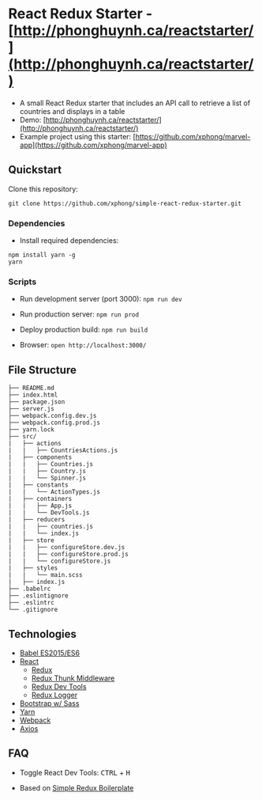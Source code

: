# React Redux Starter - [http://phonghuynh.ca/reactstarter/](http://phonghuynh.ca/reactstarter/)

* A small React Redux starter that includes an API call to retrieve a list of countries and displays in a table
* Demo: [http://phonghuynh.ca/reactstarter/](http://phonghuynh.ca/reactstarter/)
* Example project using this starter: [https://github.com/xphong/marvel-app](https://github.com/xphong/marvel-app)

## Quickstart

Clone this repository:
```
git clone https://github.com/xphong/simple-react-redux-starter.git
```

### Dependencies

* Install required dependencies:
```
npm install yarn -g
yarn
```

### Scripts

* Run development server (port 3000): `npm run dev`

* Run production server: `npm run prod`

* Deploy production build: `npm run build`

* Browser: `open http://localhost:3000/`


## File Structure
```
├── README.md
├── index.html
├── package.json
├── server.js
├── webpack.config.dev.js
├── webpack.config.prod.js
├── yarn.lock
├── src/
|   ├── actions
|   |   ├── CountriesActions.js
|   ├── components
|   |   ├── Countries.js
|   |   ├── Country.js
|   |   └── Spinner.js
|   ├── constants
|   |   └── ActionTypes.js
|   ├── containers
|   |   ├── App.js
|   |   └── DevTools.js
|   ├── reducers
|   |   ├── countries.js
|   |   └── index.js
|   ├── store
|   |   ├── configureStore.dev.js
|   |   ├── configureStore.prod.js
|   |   └── configureStore.js
|   ├── styles
|   |   └── main.scss
|   ├── index.js
├── .babelrc
├── .eslintignore
├── .eslintrc
└── .gitignore
```

## Technologies

* [Babel ES2015/ES6](https://github.com/babel/babel)
* [React](https://github.com/facebook/react)
  * [Redux](https://github.com/reactjs/react-redux)
  * [Redux Thunk Middleware](https://github.com/gaearon/redux-thunk)
  * [Redux Dev Tools](https://github.com/gaearon/redux-devtools)
  * [Redux Logger](https://github.com/evgenyrodionov/redux-logger)
* [Bootstrap w/ Sass](http://getbootstrap.com/)
* [Yarn](https://yarnpkg.com/)
* [Webpack](https://webpack.github.io/)
* [Axios](https://github.com/mzabriskie/axios)


## FAQ
* Toggle React Dev Tools:
<kbd>CTRL</kbd> + <kbd>H</kbd>

* Based on [Simple Redux Boilerplate](https://github.com/tsaiDavid/simple-redux-boilerplate)
